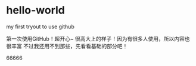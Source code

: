 # hello-world
my first tryout to use github


第一次使用GitHub！超开心~
很高大上的样子！因为有很多人使用，所以内容也很丰富
不过我还用不到那些，先看看基础的部分吧！

66666